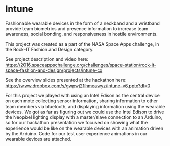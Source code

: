 # Intune
Fashionable wearable devices in the form of a neckband and a wristband provide team biometrics and presence information to increase team awareness, social bonding, and responsiveness in hostile environments.

This project was created as a part of the NASA Space Apps challenge, in the Rock-IT Fashion and Design category.

See project description and video here:
https://2016.spaceappschallenge.org/challenges/space-station/rock-it-space-fashion-and-design/projects/intune-cx

See the overview slides presented at the hackathon here: https://www.dropbox.com/s/gwpwj21ihmeawyz/intune-v6.pptx?dl=0

For this project we played with using an Intel Edison as the central device on each mote collecting sensor information, sharing information to other team members via bluetooth, and displaying information using the wearable devices.   We got as far as figuring out we could use the Intel Edison to drive the Neopixel lighting display with a master/slave connection to an Arduino, so for our hackathon presentation we focused on showing what the experience would be like on the wearable devices with an animation driven by the Arduino.   Code for our test user experience animations in our wearable devices are attached.


